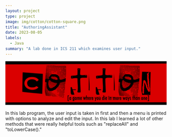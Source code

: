 ```yaml
---
layout: project
type: project
image: img/cotton/cotton-square.png
title: "AuthoringAssistant"
date: 2023-08-05
labels:
  - Java
summary: "A lab done in ICS 211 which examines user input."
---
```


<img class="img-fluid" src="../img/cotton/cotton-header.png">

In this lab program, the user input is taken in first and then a menu is printed with options to analyze and edit the input. In this lab I learned a lot of other methods that were really helpful tools such as "replaceAll" and "toLowerCase()." 
